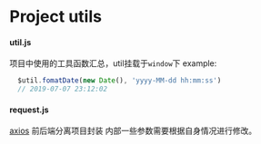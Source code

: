 # Project utils

#### util.js
项目中使用的工具函数汇总，util挂载于`window`下
example:
```js
  $util.fomatDate(new Date(), 'yyyy-MM-dd hh:mm:ss')
  // 2019-07-07 23:12:02
```

#### request.js
[axios](https://www.npmjs.com/package/axios) 前后端分离项目封装
内部一些参数需要根据自身情况进行修改。




